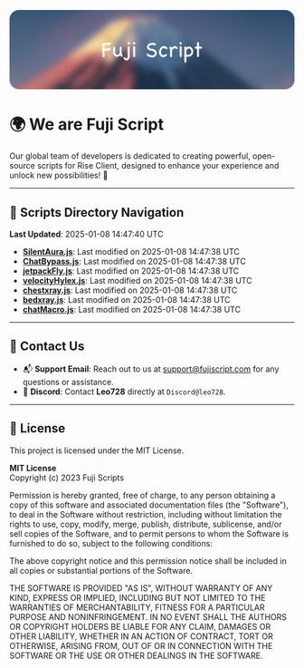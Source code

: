 ![Banner](.github/b.webp)

# 🌍 **We are Fuji Script**

Our global team of developers is dedicated to creating powerful, open-source scripts for Rise Client, designed to enhance your experience and unlock new possibilities! 🌟

---
<!-- SCRIPTS_NAVIGATION_START -->
## 📂 **Scripts Directory Navigation**

**Last Updated**: 2025-01-08 14:47:40 UTC

- **[SilentAura.js](scripts/SilentAura.js)**: Last modified on 2025-01-08 14:47:38 UTC
- **[ChatBypass.js](scripts/ChatBypass.js)**: Last modified on 2025-01-08 14:47:38 UTC
- **[jetpackFly.js](scripts/jetpackFly.js)**: Last modified on 2025-01-08 14:47:38 UTC
- **[velocityHylex.js](scripts/velocityHylex.js)**: Last modified on 2025-01-08 14:47:38 UTC
- **[chestxray.js](scripts/chestxray.js)**: Last modified on 2025-01-08 14:47:38 UTC
- **[bedxray.js](scripts/bedxray.js)**: Last modified on 2025-01-08 14:47:38 UTC
- **[chatMacro.js](scripts/chatMacro.js)**: Last modified on 2025-01-08 14:47:38 UTC

<!-- SCRIPTS_NAVIGATION_END -->

---

## 💬 **Contact Us**  
- 📬 **Support Email**: Reach out to us at [support@fujiscript.com](mailto:support@fujiscript.com) for any questions or assistance.  
- 💬 **Discord**: Contact **Leo728** directly at `Discord@leo728`.

---

## 📜 **License**

This project is licensed under the MIT License.  

**MIT License**  
Copyright (c) 2023 Fuji Scripts  

Permission is hereby granted, free of charge, to any person obtaining a copy of this software and associated documentation files (the "Software"), to deal in the Software without restriction, including without limitation the rights to use, copy, modify, merge, publish, distribute, sublicense, and/or sell copies of the Software, and to permit persons to whom the Software is furnished to do so, subject to the following conditions:  

The above copyright notice and this permission notice shall be included in all copies or substantial portions of the Software.  

THE SOFTWARE IS PROVIDED "AS IS", WITHOUT WARRANTY OF ANY KIND, EXPRESS OR IMPLIED, INCLUDING BUT NOT LIMITED TO THE WARRANTIES OF MERCHANTABILITY, FITNESS FOR A PARTICULAR PURPOSE AND NONINFRINGEMENT. IN NO EVENT SHALL THE AUTHORS OR COPYRIGHT HOLDERS BE LIABLE FOR ANY CLAIM, DAMAGES OR OTHER LIABILITY, WHETHER IN AN ACTION OF CONTRACT, TORT OR OTHERWISE, ARISING FROM, OUT OF OR IN CONNECTION WITH THE SOFTWARE OR THE USE OR OTHER DEALINGS IN THE SOFTWARE.  
